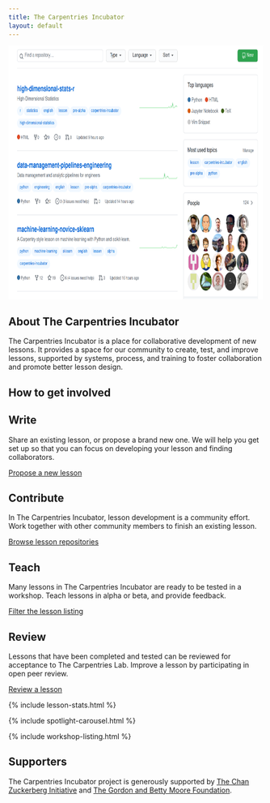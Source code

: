 ```yaml
---
title: The Carpentries Incubator
layout: default
---
```


  <div class="container col-xxl-8 px-4 py-5">
    <div class="row flex-lg-row-reverse align-items-center g-5 py-5">
      <div class="col-10 col-sm-8 col-lg-6">
        <a href="https://github.com/carpentries-incubator/"><img src="assets/img/github-incubator.png" class="d-block mx-lg-auto img-fluid" alt="Bootstrap Themes" width="700" height="500" loading="lazy"></a>
      </div>
      <div class="col-lg-6">
        <h2 class="display-5 fw-bold lh-1 mb-3">About The Carpentries Incubator</h2>
        <p class="lead">The Carpentries Incubator is a place for collaborative development of new lessons. It provides a space for our community to create, test, and improve lessons, supported by systems, process, and training to foster collaboration and promote better lesson design.</p>
      </div>
    </div>
  </div>

  <div class="container px-4 py-5" id="featured-3">
    <h2 class="display-5 fw-bold lh-1 mb-3">How to get involved</h2>
    <div class="row g-4 py-5 row-cols-1 row-cols-lg-4">
      <div class="feature col">
        <h2>Write</h2>
        <p>Share an existing lesson, or propose a brand new one. We will help you get set up so that you can focus on developing your lesson and finding collaborators.</p>
        <a href="https://github.com/carpentries-incubator/proposals/issues/new?assignees=&labels=&template=issue_proposal.md" class="btn btn-primary">
            Propose a new lesson
          </a>
      </div>
      <div class="feature col">
        <h2>Contribute</h2>
        <p>In The Carpentries Incubator, lesson development is a community effort. Work together with other community members to finish an existing lesson.</p>
        <a href="https://github.com/carpentries-incubator/" class="btn btn-primary">
            Browse lesson repositories
          </a>
      </div>
      <div class="feature col">
        <h2>Teach</h2>
        <p>Many lessons in The Carpentries Incubator are ready to be tested in a workshop. Teach lessons in alpha or beta, and provide feedback.</p>
        <a href="https://carpentries.org/community-lessons/" class="btn btn-primary">
            Filter the lesson listing
          </a>
      </div>
      <div class="feature col">
        <h2>Review</h2>
        <p>Lessons that have been completed and tested can be reviewed for acceptance to The Carpentries Lab. Improve a lesson by participating in open peer review.</p>
        <a href="https://github.com/carpentries-lab/reviews/" class="btn btn-primary">
            Review a lesson
          </a>
      </div>
    </div>
  </div>

{% include lesson-stats.html %}

{% include spotlight-carousel.html %}

{% include workshop-listing.html %}

<div class="container col-xxl-8">
  <h2 class="display-5 fw-bold lh-1 mb-3">Supporters</h2>
  <p class="lead">
    The Carpentries Incubator project is generously supported by <a href="https://chanzuckerberg.com/">The Chan Zuckerberg Initiative</a> and <a href="https://www.moore.org/">The Gordon and Betty Moore Foundation</a>.
  </p>
</div>
